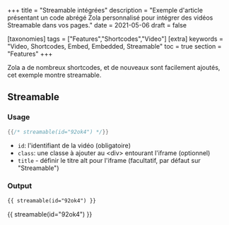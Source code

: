 +++
title = "Streamable intégrées"
description = "Exemple d'article présentant un code abrégé Zola personnalisé pour intégrer des vidéos Streamable dans vos pages."
date = 2021-05-06
draft = false

[taxonomies]
tags = ["Features","Shortcodes","Video"]
[extra]
keywords = "Video, Shortcodes, Embed, Embedded, Streamable"
toc = true
section = "Features"
+++

Zola a de nombreux shortcodes, et de nouveaux sont facilement ajoutés, cet exemple montre streamable.
<!-- more -->

## Streamable

### Usage

```rs
{{/* streamable(id="92ok4") */}}
```

- `id`: l'identifiant de la vidéo (obligatoire)
- `class`: une classe à ajouter au &lt;div&gt; entourant l'iframe (optionnel)
- `title` - définir le titre alt pour l'iframe (facultatif, par défaut sur "Streamable")

### Output
```html
{{ streamable(id="92ok4") }}
```
{{ streamable(id="92ok4") }}
